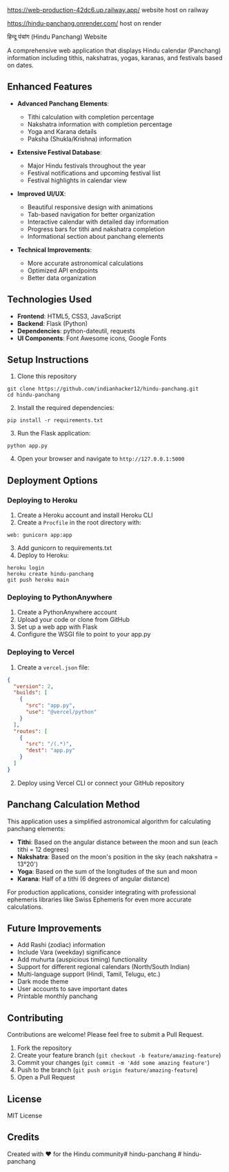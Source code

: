 https://web-production-42dc6.up.railway.app/ website host on railway

https://hindu-panchang.onrender.com/ host on render

 
 हिन्दू पंचांग (Hindu Panchang) Website

A comprehensive web application that displays Hindu calendar (Panchang) information including tithis, nakshatras, yogas, karanas, and festivals based on dates.

## Enhanced Features

- **Advanced Panchang Elements**:
  - Tithi calculation with completion percentage
  - Nakshatra information with completion percentage
  - Yoga and Karana details
  - Paksha (Shukla/Krishna) information

- **Extensive Festival Database**:
  - Major Hindu festivals throughout the year
  - Festival notifications and upcoming festival list
  - Festival highlights in calendar view

- **Improved UI/UX**:
  - Beautiful responsive design with animations
  - Tab-based navigation for better organization
  - Interactive calendar with detailed day information
  - Progress bars for tithi and nakshatra completion
  - Informational section about panchang elements

- **Technical Improvements**:
  - More accurate astronomical calculations
  - Optimized API endpoints
  - Better data organization

## Technologies Used

- **Frontend**: HTML5, CSS3, JavaScript
- **Backend**: Flask (Python)
- **Dependencies**: python-dateutil, requests
- **UI Components**: Font Awesome icons, Google Fonts

## Setup Instructions

1. Clone this repository
```
git clone https://github.com/indianhacker12/hindu-panchang.git
cd hindu-panchang
```

2. Install the required dependencies:
```
pip install -r requirements.txt
```

3. Run the Flask application:
```
python app.py
```

4. Open your browser and navigate to `http://127.0.0.1:5000`

## Deployment Options

### Deploying to Heroku
1. Create a Heroku account and install Heroku CLI
2. Create a `Procfile` in the root directory with:
```
web: gunicorn app:app
```
3. Add gunicorn to requirements.txt
4. Deploy to Heroku:
```
heroku login
heroku create hindu-panchang
git push heroku main
```

### Deploying to PythonAnywhere
1. Create a PythonAnywhere account
2. Upload your code or clone from GitHub
3. Set up a web app with Flask
4. Configure the WSGI file to point to your app.py

### Deploying to Vercel
1. Create a `vercel.json` file:
```json
{
  "version": 2,
  "builds": [
    {
      "src": "app.py",
      "use": "@vercel/python"
    }
  ],
  "routes": [
    {
      "src": "/(.*)",
      "dest": "app.py"
    }
  ]
}
```
2. Deploy using Vercel CLI or connect your GitHub repository

## Panchang Calculation Method

This application uses a simplified astronomical algorithm for calculating panchang elements:

- **Tithi**: Based on the angular distance between the moon and sun (each tithi = 12 degrees)
- **Nakshatra**: Based on the moon's position in the sky (each nakshatra = 13°20')
- **Yoga**: Based on the sum of the longitudes of the sun and moon
- **Karana**: Half of a tithi (6 degrees of angular distance)

For production applications, consider integrating with professional ephemeris libraries like Swiss Ephemeris for even more accurate calculations.

## Future Improvements

- Add Rashi (zodiac) information
- Include Vara (weekday) significance
- Add muhurta (auspicious timing) functionality
- Support for different regional calendars (North/South Indian)
- Multi-language support (Hindi, Tamil, Telugu, etc.)
- Dark mode theme
- User accounts to save important dates
- Printable monthly panchang

## Contributing

Contributions are welcome! Please feel free to submit a Pull Request.

1. Fork the repository
2. Create your feature branch (`git checkout -b feature/amazing-feature`)
3. Commit your changes (`git commit -m 'Add some amazing feature'`)
4. Push to the branch (`git push origin feature/amazing-feature`)
5. Open a Pull Request

## License

MIT License

## Credits

Created with ❤️ for the Hindu community#   h i n d u - p a n c h a n g 
 
 #   h i n d u - p a n c h a n g 
 
 
